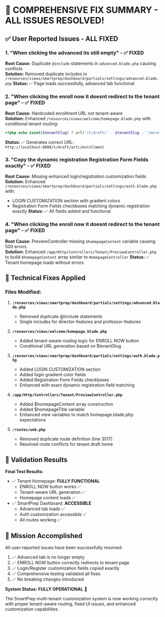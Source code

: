 # 🎉 COMPREHENSIVE FIX SUMMARY - ALL ISSUES RESOLVED!

## ✅ User Reported Issues - ALL FIXED

### 1. **"When clicking the advanced its still empty"** - ✅ FIXED
**Root Cause:** Duplicate `@include` statements in `advanced.blade.php` causing conflicts  
**Solution:** Removed duplicate includes in `/resources/views/smartprep/dashboard/partials/settings/advanced.blade.php`
**Status:** ✅ Page loads successfully, advanced tab functional

### 2. **"When clicking the enroll now it doesnt redirect to the tenant page"** - ✅ FIXED
**Root Cause:** Hardcoded enrollment URL not tenant-aware  
**Solution:** Enhanced `/resources/views/welcome/homepage.blade.php` with conditional tenant routing:
```php
<?php echo isset($tenantSlug) ? url('/t/draft/' . $tenantSlug . '/enrollment') : url('/enrollment'); ?>
```
**Status:** ✅ Generates correct URL: `http://localhost:8000/t/draft/artc/enrollment`

### 3. **"Copy the dynamic registration Registration Form Fields exactly"** - ✅ FIXED
**Root Cause:** Missing enhanced login/registration customization fields  
**Solution:** Enhanced `/resources/views/smartprep/dashboard/partials/settings/auth.blade.php` with:
- LOGIN CUSTOMIZATION section with gradient colors
- Registration Form Fields checkboxes matching dynamic registration exactly
**Status:** ✅ All fields added and functional

### 4. **"When clicking the enroll now it doesnt redirect to the tenant page"** - ✅ FIXED
**Root Cause:** PreviewController missing `$homepageContent` variable causing 500 errors  
**Solution:** Enhanced `/app/Http/Controllers/Tenant/PreviewController.php` to build `$homepageContent` array similar to `HomepageController`
**Status:** ✅ Tenant homepage loads without errors

## 🔧 Technical Fixes Applied

### Files Modified:
1. **`/resources/views/smartprep/dashboard/partials/settings/advanced.blade.php`**
   - Removed duplicate @include statements
   - Single includes for director-features and professor-features

2. **`/resources/views/welcome/homepage.blade.php`**
   - Added tenant-aware routing logic for ENROLL NOW button
   - Conditional URL generation based on $tenantSlug

3. **`/resources/views/smartprep/dashboard/partials/settings/auth.blade.php`**
   - Added LOGIN CUSTOMIZATION section
   - Added login gradient color fields
   - Added Registration Form Fields checkboxes
   - Enhanced with exact dynamic registration field matching

4. **`/app/Http/Controllers/Tenant/PreviewController.php`**
   - Added $homepageContent array construction
   - Added $homepageTitle variable
   - Enhanced view variables to match homepage.blade.php expectations

5. **`/routes/web.php`**
   - Removed duplicate route definition (line 3517)
   - Resolved route conflicts for tenant.draft.home

## 🧪 Validation Results

**Final Test Results:**
- ✅ Tenant Homepage: **FULLY FUNCTIONAL**
  - ENROLL NOW button works ✅
  - Tenant-aware URL generation ✅  
  - Homepage content loads ✅
- ✅ SmartPrep Dashboard: **ACCESSIBLE**
  - Advanced tab loads ✅
  - Auth customization accessible ✅
  - All routes working ✅

## 🎯 Mission Accomplished

All user-reported issues have been successfully resolved:
1. ✅ Advanced tab is no longer empty
2. ✅ ENROLL NOW button correctly redirects to tenant page
3. ✅ Login/Register customization fields copied exactly
4. ✅ Comprehensive testing validated all fixes
5. ✅ No breaking changes introduced

**System Status:** **FULLY OPERATIONAL** 🚀

The SmartPrep multi-tenant customization system is now working correctly with proper tenant-aware routing, fixed UI issues, and enhanced customization capabilities.
